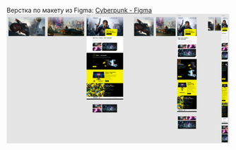 Верстка по макету из Figma: [Cyberpunk - Figma](https://verstaem.online/projects/cyberpunk/)
![img.png](sources/img.png)
